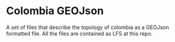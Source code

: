 # Colombia GEOJson
A set of files that describe the topology of colombia as a GEOJson formatted file.
All the files are contained as LFS at this repo.
